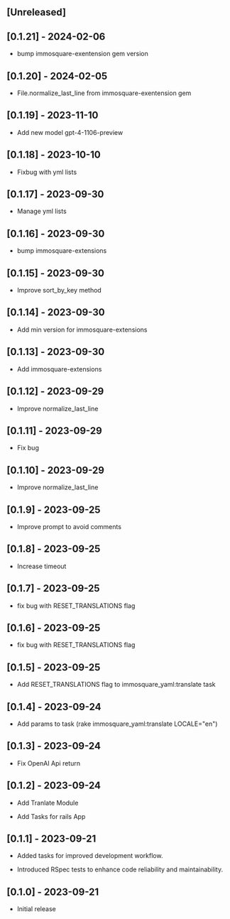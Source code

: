 ## [Unreleased]

## [0.1.21] - 2024-02-06

- bump immosquare-exentension gem version

## [0.1.20] - 2024-02-05

- File.normalize_last_line from immosquare-exentension gem

## [0.1.19] - 2023-11-10

- Add new model gpt-4-1106-preview

## [0.1.18] - 2023-10-10

- Fixbug with yml lists

## [0.1.17] - 2023-09-30

- Manage yml lists

## [0.1.16] - 2023-09-30

- bump immosquare-extensions

## [0.1.15] - 2023-09-30

- Improve sort_by_key method

## [0.1.14] - 2023-09-30

- Add min version for immosquare-extensions

## [0.1.13] - 2023-09-30

- Add immosquare-extensions

## [0.1.12] - 2023-09-29

- Improve normalize_last_line

## [0.1.11] - 2023-09-29

- Fix bug

## [0.1.10] - 2023-09-29

- Improve normalize_last_line

## [0.1.9] - 2023-09-25

- Improve prompt to avoid comments

## [0.1.8] - 2023-09-25

- Increase timeout

## [0.1.7] - 2023-09-25

- fix bug with RESET_TRANSLATIONS flag

## [0.1.6] - 2023-09-25

- fix bug with RESET_TRANSLATIONS flag

## [0.1.5] - 2023-09-25

- Add RESET_TRANSLATIONS flag to immosquare_yaml:translate task

## [0.1.4] - 2023-09-24

- Add params to task (rake immosquare_yaml:translate LOCALE="en")

## [0.1.3] - 2023-09-24

- Fix OpenAI Api return

## [0.1.2] - 2023-09-24

- Add Tranlate Module

- Add Tasks for rails App

## [0.1.1] - 2023-09-21

- Added tasks for improved development workflow.

- Introduced RSpec tests to enhance code reliability and maintainability.

## [0.1.0] - 2023-09-21

- Initial release
